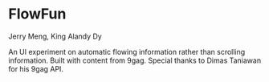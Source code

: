 # FlowFun

Jerry Meng, King Alandy Dy

An UI experiment on automatic flowing information rather than scrolling information.  Built with content from 9gag.  Special thanks to Dimas Taniawan for his 9gag API.  
